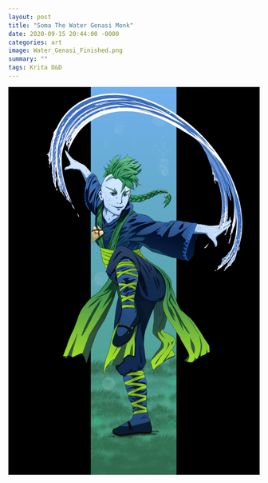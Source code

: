 ```yaml
---
layout: post
title: "Soma The Water Genasi Monk"
date: 2020-09-15 20:44:00 -0000
categories: art
image: Water_Genasi_Finished.png
summary: ""
tags: Krita D&D
---
```


<img class="myImg" src="/post_images/Water_Genasi_Finished.png">